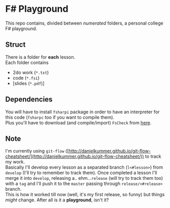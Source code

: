 # F# Playground
This repo contains, divided between *numerated* folders, a personal college F# playground.    

## Struct
There is a folder for **each** lesson.   
Each folder contains
- 2do work (`*.txt`)
- code (`*.fsi`)
- [slides (`*.pdf`)]
    
## Dependencies
You will have to install `fsharpi` package in order to have an interpreter for this code (`fsharpc` too if you want to compile them).    
Plus you'll have to download (and compile/import) `FsCheck` from [here](https://fscheck.github.io/FsCheck/).

## Note
I'm currently using `git-flow` ([http://danielkummer.github.io/git-flow-cheatsheet/](http://danielkummer.github.io/git-flow-cheatsheet/)) to track my work.   
Basically I'll develop every lesson as a separated branch (`l<#lesson>`) from `develop` (I'll try to remember to track them). Once completed a lesson I'll merge it into `develop`, releasing a.. ehm...`release` (will try to track them too) with a `tag` and I'll push it to the `master` passing through `release/<#release>` branch.    
This is how it worked till now (well, it's my first release, so funny) but things *might* change. After all is it a **playground**, isn't it?    